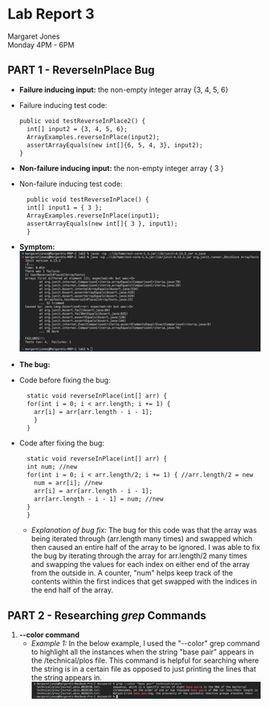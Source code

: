 # **Lab Report 3** <br />
Margaret Jones <br />
Monday 4PM - 6PM <br />

## **PART 1 - ReverseInPlace Bug**
* **Failure inducing input:** the non-empty integer array {3, 4, 5, 6}
* Failure inducing test code:
  ```  @Test
  public void testReverseInPlace2() {
    int[] input2 = {3, 4, 5, 6};
    ArrayExamples.reverseInPlace(input2);
    assertArrayEquals(new int[]{6, 5, 4, 3}, input2);
  }
  ```
* **Non-failure inducing input:** the non-empty integer array { 3 }
* Non-failure inducing test code:
  ``` 	@Test 
	public void testReverseInPlace() {
    int[] input1 = { 3 };
    ArrayExamples.reverseInPlace(input1);
    assertArrayEquals(new int[]{ 3 }, input1);
	}
  ```
* **Symptom:**
![Image](symptom_labreport3.png)

* **The bug:**
* Code before fixing the bug:
  ```
    static void reverseInPlace(int[] arr) {
    for(int i = 0; i < arr.length; i += 1) { 
      arr[i] = arr[arr.length - i - 1];
      }
    }
  ```
* Code after fixing the bug:
  ```
    static void reverseInPlace(int[] arr) {
    int num; //new
    for(int i = 0; i < arr.length/2; i += 1) { //arr.length/2 = new
      num = arr[i]; //new
      arr[i] = arr[arr.length - i - 1];
      arr[arr.length - i - 1] = num; //new
    }
    }
  ```
  * *Explanation of bug fix:* The bug for this code was that the array was being iterated through (arr.length many times) and swapped which then caused an entire half of the array to be ignored. I was able to fix the bug by iterating through the array for arr.length/2 many times and swapping the values for each index on either end of the array from the outside in. A counter, "num" helps keep track of the contents within the first indices that get swapped with the indices in the end half of the array. 
  

## **PART 2 - Researching *grep* Commands**
1. **--color command**
   * *Example 1:* In the below example, I used the "--color" grep command to highlight all the instances when the string "base pair" appears in the /technical/plos file. This command is helpful for searching where the string is in a certain file as opposed to just printing the lines that the string appears in. ![Image](--color_ex1.png)
